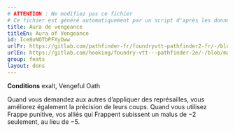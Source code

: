 ```yaml
---
# ATTENTION : Ne modifiez pas ce fichier
# Ce fichier est généré automatiquement par un script d'après les données du module Foundry VTT officiel et de sa traduction
title: Aura de vengeance
titleEn: Aura of Vengeance
id: Ice8oNOTbPFXyOww
urlFr: https://gitlab.com/pathfinder-fr/foundryvtt-pathfinder2-fr/-/blob/master/data/feats/Ice8oNOTbPFXyOww.htm
urlEn: https://gitlab.com/hooking/foundry-vtt---pathfinder-2e/-/blob/master/packs/data/feats.db/aura-of-vengeance.json
group: feats
layout: dons
---
```

**Conditions** exalt, Vengeful Oath

Quand vous demandez aux autres d’appliquer des représailles, vous améliorez également la précision de leurs coups. Quand vous utilisez Frappe punitive, vos alliés qui Frappent subissent un malus de −2 seulement, au lieu de −5.


